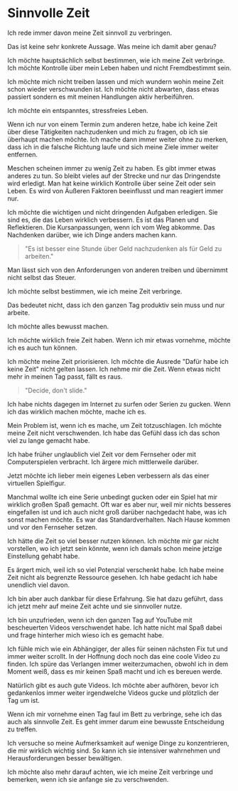 # Sinnvolle Zeit

Ich rede immer davon meine Zeit sinnvoll zu verbringen.

Das ist keine sehr konkrete Aussage. Was meine ich damit aber genau?

Ich möchte hauptsächlich selbst bestimmen, wie ich meine Zeit verbringe. Ich möchte Kontrolle über mein Leben haben und nicht Fremdbestimmt sein.

Ich möchte mich nicht treiben lassen und mich wundern wohin meine Zeit schon wieder verschwunden ist. Ich möchte nicht abwarten, dass etwas passiert sondern es mit meinen Handlungen aktiv herbeiführen.

Ich möchte ein entspanntes, stressfreies Leben. 

Wenn ich nur von einem Termin zum anderen hetze, habe ich keine Zeit über diese Tätigkeiten nachzudenken und mich zu fragen, ob ich sie überhaupt machen möchte. Ich mache dann immer weiter ohne zu merken, dass ich in die falsche Richtung laufe und sich meine Ziele immer weiter entfernen.

Meschen scheinen immer zu wenig Zeit zu haben. Es gibt immer etwas anderes zu tun. So bleibt vieles auf der Strecke und nur das Dringendste wird erledigt. Man hat keine wirklich Kontrolle über seine Zeit oder sein Leben. Es wird von Äußeren Faktoren beeinflusst und man reagiert immer nur.

Ich möchte die wichtigen und nicht dringenden Aufgaben erledigen. Sie sind es, die das Leben wirklich verbessern. Es ist das Planen und Reflektieren. Die Kursanpassungen, wenn ich vom Weg abkomme. Das Nachdenken darüber, wie ich Dinge anders machen kann.

> "Es ist besser eine Stunde über Geld nachzudenken als für Geld zu arbeiten."

Man lässt sich von den Anforderungen von anderen treiben und übernimmt nicht selbst das Steuer.

Ich möchte selbst bestimmen, wie ich meine Zeit verbringe.

Das bedeutet nicht, dass ich den ganzen Tag produktiv sein muss und nur arbeite.

Ich möchte alles bewusst machen. 

Ich möchte wirklich freie Zeit haben. Wenn ich mir etwas vornehme, möchte ich es auch tun können.

Ich möchte meine Zeit priorisieren. Ich möchte die Ausrede "Dafür habe ich keine Zeit" nicht gelten lassen. Ich nehme mir die Zeit. Wenn etwas nicht mehr in meinen Tag passt, fällt es raus.

> "Decide, don't slide."

Ich habe nichts dagegen im Internet zu surfen oder Serien zu gucken. Wenn ich das wirklich machen möchte, mache ich es. 

Mein Problem ist, wenn ich es mache, um Zeit totzuschlagen. Ich möchte meine Zeit nicht verschwenden. Ich habe das Gefühl dass ich das schon viel zu lange gemacht habe.

Ich habe früher unglaublich viel Zeit vor dem Fernseher oder mit Computerspielen verbracht. Ich ärgere mich mittlerweile darüber. 

Jetzt möchte ich lieber mein eigenes Leben verbessern als das einer virtuellen Spielfigur.

Manchmal wollte ich eine Serie unbedingt gucken oder ein Spiel hat mir wirklich großen Spaß gemacht. Oft war es aber nur, weil mir nichts besseres eingefallen ist und ich auch nicht groß darüber nachgedacht habe, was ich sonst machen möchte. Es war das Standardverhalten. Nach Hause kommen und vor den Fernseher setzen. 

Ich hätte die Zeit so viel besser nutzen können. Ich möchte mir gar nicht vorstellen, wo ich jetzt sein könnte, wenn ich damals schon meine jetzige Einstellung gehabt habe.

Es ärgert mich, weil ich so viel Potenzial verschenkt habe. Ich habe meine Zeit nicht als begrenzte Ressource gesehen. Ich habe gedacht ich habe unendlich viel davon.

Ich bin aber auch dankbar für diese Erfahrung. Sie hat dazu geführt, dass ich jetzt mehr auf meine Zeit achte und sie sinnvoller nutze.

Ich bin unzufrieden, wenn ich den ganzen Tag auf YouTube mit bescheuerten Videos verschwendet habe. Ich hatte nicht mal Spaß dabei und frage hinterher mich wieso ich es gemacht habe.

Ich fühle mich wie ein Abhängiger, der alles für seinen nächsten Fix tut und immer weiter scrollt. In der Hoffnung doch noch das eine coole Video zu finden. Ich spüre das Verlangen immer weiterzumachen, obwohl ich in dem Moment weiß, dass es mir keinen Spaß macht und ich es bereuen werde.

Natürlich gibt es auch gute Videos. Ich möchte aber aufhören, bevor ich gedankenlos immer weiter irgendwelche Videos gucke und plötzlich der Tag um ist.

Wenn ich mir vornehme einen Tag faul im Bett zu verbringe, sehe ich das auch als sinnvolle Zeit. Es geht immer darum eine bewusste Entscheidung zu treffen.

Ich versuche so meine Aufmerksamkeit auf wenige Dinge zu konzentrieren, die mir wirklich wichtig sind. So kann ich sie intensiver wahrnehmen und Herausforderungen besser bewältigen.

Ich möchte also mehr darauf achten, wie ich meine Zeit verbringe und bemerken, wenn ich sie anfange sie zu verschwenden.
